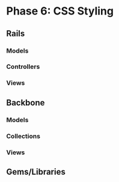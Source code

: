# Phase 6: CSS Styling

## Rails
### Models

### Controllers

### Views

## Backbone
### Models

### Collections

### Views


## Gems/Libraries

